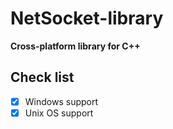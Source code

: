 # NetSocket-library

**Cross-platform library for С++**

## Check list
- [X] Windows support
- [X] Unix OS support
